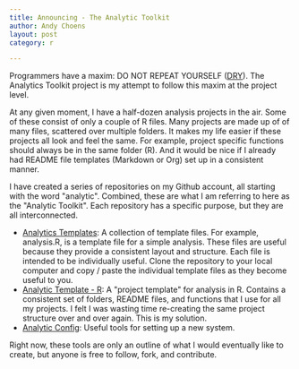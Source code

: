 ```yaml
---
title: Announcing - The Analytic Toolkit
author: Andy Choens
layout: post
category: r

---
```


Programmers have a maxim: DO NOT REPEAT YOURSELF
([DRY](http://en.wikipedia.org/wiki/Don't_repeat_yourself)). The
Analytics Toolkit project is my attempt to follow this maxim at the
project level.

At any given moment, I have a half-dozen analysis
projects in the air. Some of these consist of only a couple of R
files. Many projects are made up of of many files, scattered over
multiple folders. It makes my life easier if these projects all look
and feel the same. For example, project specific functions should
always be in the same folder (R). And it would be nice if I already had
README file templates (Markdown or Org) set up in a consistent manner.

I have created a series of repositories on my Github account, all
starting with the word "analytic". Combined, these are what I am
referring to here as the "Analytic Toolkit". Each repository has a
specific purpose, but they are all interconnected.

- [Analytics Templates](https://github.com/Choens/analytic-templates):
      A collection of template files. For example, analysis.R, is a
      template file for a simple analysis. These files are useful
      because they provide a consistent layout and structure. Each
      file is intended to be individually useful. Clone the repository
      to your local computer and copy / paste the individual template
      files as they become useful to you.
- [Analytic Template - R](https://github.com/Choens/analytic-template-r):
  A "project template" for analysis in R. Contains a consistent set of
  folders, README files, and functions that I use for all my
  projects. I felt I was wasting time re-creating the same project
  structure over and over again. This is my solution. 
- [Analytic Config](https://github.com/Choens/analytic-config): Useful
  tools for setting up a new system.

Right now, these tools are only an outline of what I would eventually
like to create, but anyone is free to follow, fork, and contribute.
